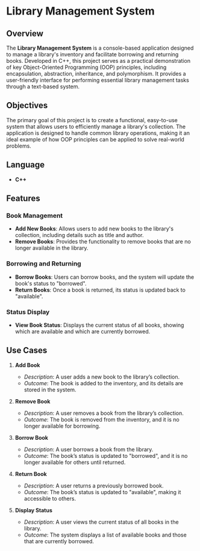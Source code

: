 # Library Management System

## Overview
The **Library Management System** is a console-based application designed to manage a library's inventory and facilitate borrowing and returning books. Developed in C++, this project serves as a practical demonstration of key Object-Oriented Programming (OOP) principles, including encapsulation, abstraction, inheritance, and polymorphism. It provides a user-friendly interface for performing essential library management tasks through a text-based system.

## Objectives
The primary goal of this project is to create a functional, easy-to-use system that allows users to efficiently manage a library's collection. The application is designed to handle common library operations, making it an ideal example of how OOP principles can be applied to solve real-world problems.

## Language
- **C++**

## Features

### Book Management
- **Add New Books**: Allows users to add new books to the library's collection, including details such as title and author.
- **Remove Books**: Provides the functionality to remove books that are no longer available in the library.

### Borrowing and Returning
- **Borrow Books**: Users can borrow books, and the system will update the book's status to "borrowed".
- **Return Books**: Once a book is returned, its status is updated back to "available".

### Status Display
- **View Book Status**: Displays the current status of all books, showing which are available and which are currently borrowed.

## Use Cases

1. **Add Book**  
   - *Description*: A user adds a new book to the library’s collection.
   - *Outcome*: The book is added to the inventory, and its details are stored in the system.

2. **Remove Book**  
   - *Description*: A user removes a book from the library’s collection.
   - *Outcome*: The book is removed from the inventory, and it is no longer available for borrowing.

3. **Borrow Book**  
   - *Description*: A user borrows a book from the library.
   - *Outcome*: The book’s status is updated to "borrowed", and it is no longer available for others until returned.

4. **Return Book**  
   - *Description*: A user returns a previously borrowed book.
   - *Outcome*: The book’s status is updated to "available", making it accessible to others.

5. **Display Status**  
   - *Description*: A user views the current status of all books in the library.
   - *Outcome*: The system displays a list of available books and those that are currently borrowed.
